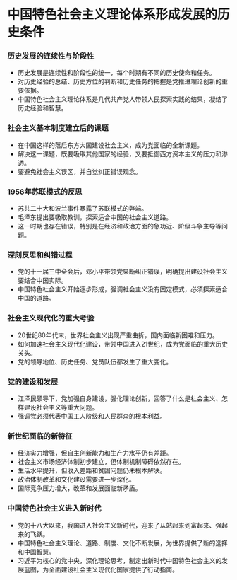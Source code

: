 

  

# 中国特色社会主义理论体系形成发展的历史条件  

###  **历史发展的连续性与阶段性**  
- 历史发展是连续性和阶段性的统一，每个时期有不同的历史使命和任务。  
- 对历史经验的总结、历史方位的判断和历史任务的把握是党推进理论创新的重要依据。  
- 中国特色社会主义理论体系是几代共产党人带领人民探索实践的结果，凝结了历史经验和智慧。

###  **社会主义基本制度建立后的课题**  
- 在中国这样的落后东方大国建设社会主义，成为党面临的全新课题。  
- 解决这一课题，既要吸取其他国家的经验，又要抵御西方资本主义的压力和渗透。  
- 要避免社会主义误区，并自觉纠正错误观念。  

###  **1956年苏联模式的反思**  
- 苏共二十大和波兰事件暴露了苏联模式的弊端。  
- 毛泽东提出要吸取教训，探索适合中国的社会主义道路。  
- 这一时期也存在错误，特别是在经济和政治方面的急功近、阶级斗争主导等问题。  

###  **深刻反思和纠错过程**  
- 党的十一届三中全会后，邓小平带领党果断纠正错误，明确提出建设社会主义要结合中国实际。  
- 中国特色社会主义开始逐步形成，强调社会主义没有固定模式，必须探索适合中国的道路。  

###  **社会主义现代化的重大考验**  
- 20世纪80年代末，世界社会主义出现严重曲折，国内面临新困难和压力。  
- 如何加速社会主义现代化建设，带领中国进入21世纪，成为党面临的重大历史关头。  
- 党的领导地位、历史任务、党员队伍都发生了重大变化。  

###  **党的建设和发展**  
- 江泽民领导下，党加强自身建设，强化理论创新，回答了什么是社会主义、怎样建设社会主义等重大问题。  
- 强调党必须代表中国工人阶级和人民群众的根本利益。  

###  **新世纪面临的新特征**  
- 经济实力增强，但自主创新能力和生产力水平仍有差距。  
- 社会主义市场经济体制初步建立，但体制机制障碍依然存在。  
- 生活水平提升，但收入差距和贫困问题仍未根本解决。  
- 政治体制改革和文化建设需要进一步深化。  
- 国际竞争压力增大，改革和发展面临新矛盾。

###  **中国特色社会主义进入新时代**  
- 党的十八大以来，我国进入社会主义新时代，迎来了从站起来到富起来、强起来的飞跃。  
- 中国特色社会主义理论、道路、制度、文化不断发展，为世界提供了新的选择和中国智慧。  
- 习近平为核心的党中央，深化理论思考，制定出新时代中国特色社会主义的发展蓝图，为全面建设社会主义现代化国家提供了行动指南。  


